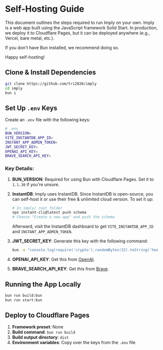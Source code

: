 # Self-Hosting Guide

This document outlines the steps required to run Imply on your own. Imply is a web app built using the JavaScript framework Solid Start. In production, we deploy it to Cloudflare Pages, but it can be deployed anywhere (e.g., Vercel, bare metal, etc.).

If you don't have Bun installed, we recommend doing so.

Happy self-hosting!

## Clone & Install Dependencies

```sh
git clone https://github.com/tri2820/imply
cd imply
bun i
```

## Set Up `.env` Keys

Create an `.env` file with the following keys:

```sh
# .env
BUN_VERSION=
VITE_INSTANTDB_APP_ID=
INSTANT_APP_ADMIN_TOKEN=
JWT_SECRET_KEY=
OPENAI_API_KEY=
BRAVE_SEARCH_API_KEY=
```

### Key Details:
1. **BUN_VERSION**: Required for using Bun with Cloudflare Pages. Set it to `1.1.38` if you're unsure.
2. **InstantDB**: Imply uses InstantDB. Since InstantDB is open-source, you can self-host it or use their free & unlimited cloud version. To set it up:
   ```sh
   # In imply/ root folder
   npx instant-cli@latest push schema
   # Choose "Create a new app" and push the schema
   ```
   Afterward, visit the InstantDB dashboard to get `VITE_INSTANTDB_APP_ID` and `INSTANT_APP_ADMIN_TOKEN`.

3. **JWT_SECRET_KEY**: Generate this key with the following command:
   ```sh
   bun -e "console.log(require('crypto').randomBytes(32).toString('hex'))"
   ```
4. **OPENAI_API_KEY**: Get this from [OpenAI](http://platform.openai.com/).
5. **BRAVE_SEARCH_API_KEY**: Get this from [Brave](https://brave.com/search/api/).

## Running the App Locally

```sh
bun run build:bun
bun run start:bun
```

## Deploy to Cloudflare Pages

1. **Framework preset**: None
2. **Build command**: `bun run build`
3. **Build output directory**: `dist`
4. **Environment variables**: Copy over the keys from the `.env` file